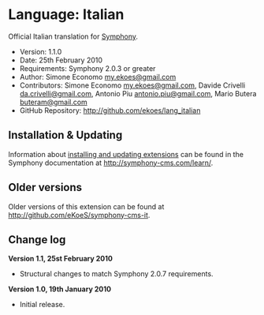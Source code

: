 # Language: Italian

Official Italian translation for [Symphony](http://www.symphony-cms.com).  

- Version: 1.1.0
- Date: 25th February 2010
- Requirements: Symphony 2.0.3 or greater
- Author: Simone Economo <my.ekoes@gmail.com>
- Contributors: Simone Economo <my.ekoes@gmail.com>, Davide Crivelli <da.crivelli@gmail.com>, Antonio Piu <antonio.piu@gmail.com>, Mario Butera <buteram@gmail.com>
- GitHub Repository: <http://github.com/ekoes/lang_italian>

## Installation & Updating

Information about [installing and updating extensions](http://symphony-cms.com/learn/tasks/view/install-an-extension/) can be found in the Symphony documentation at <http://symphony-cms.com/learn/>.

## Older versions

Older versions of this extension can be found at <http://github.com/eKoeS/symphony-cms-it>.

## Change log

**Version 1.1, 25st February 2010**

- Structural changes to match Symphony 2.0.7 requirements.

**Version 1.0, 19th January 2010**

- Initial release.

